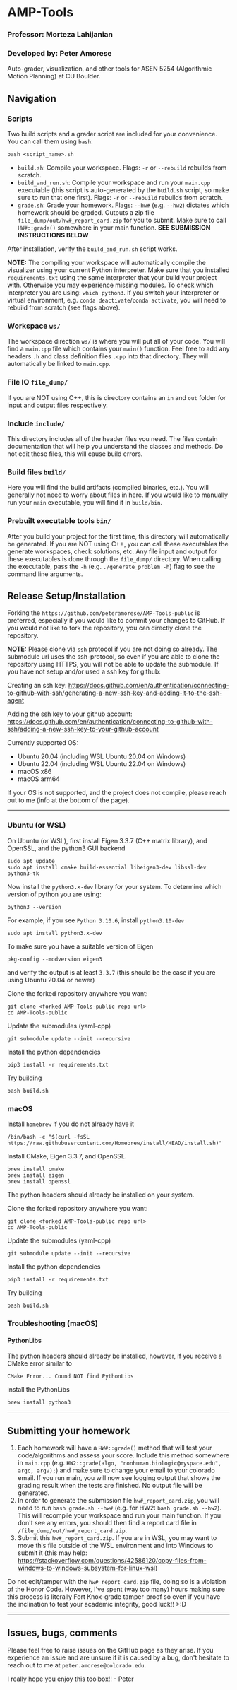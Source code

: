 # AMP-Tools
### Professor: Morteza Lahijanian
### Developed by: Peter Amorese
Auto-grader, visualization, and other tools for ASEN 5254 (Algorithmic Motion Planning) at CU Boulder.

## Navigation

### Scripts
Two build scripts and a grader script are included for your convenience. You can call them using `bash`:
```
bash <script_name>.sh
```
 - `build.sh`: Compile your workspace. Flags: `-r` or `--rebuild` rebuilds from scratch.
 - `build_and_run.sh`: Compile your workspace and run your `main.cpp` executable (this script is auto-generated by the `build.sh` script, so make sure to run that one first). Flags: `-r` or `--rebuild` rebuilds from scratch.
 - `grade.sh`: Grade your homework. Flags: `--hw#` (e.g. `--hw2`) dictates which homework should be graded. Outputs a zip file `file_dump/out/hw#_report_card.zip` for you to submit. Make sure to call `HW#::grade()` somewhere in your main function. **SEE SUBMISSION INSTRUCTIONS BELOW**

After installation, verify the `build_and_run.sh` script works.

**NOTE:** The compiling your workspace will automatically compile the visualizer using your current Python interpreter. Make sure that you installed `requirements.txt` using the same interpreter that your build your project with. Otherwise you may experience missing modules. To check which interpreter you are using: `which python3`. If you switch your interpreter or virtual environment, e.g. `conda deactivate`/`conda activate`, you will need to rebuild from scratch (see flags above).

### Workspace `ws/`
The workspace direction `ws/` is where you will put all of your code. You will find a `main.cpp` file which contains your `main()` function. Feel free to add any headers `.h` and class definition files `.cpp` into that directory. They will automatically be linked to `main.cpp`.

### File IO `file_dump/`
If you are NOT using C++, this is directory contains an `in` and `out` folder for input and output files respectively.

### Include `include/`
This directory includes all of the header files you need. The files contain documentation that will help you understand the classes and methods. Do not edit these files, this will cause build errors.

### Build files `build/`
Here you will find the build artifacts (compiled binaries, etc.). You will generally not need to worry about files in here. If you would like to manually run your `main` executable, you will find it in `build/bin`. 

### Prebuilt executable tools `bin/`
After you build your project for the first time, this directory will automatically be generated. If you are NOT using C++, you can call these executables the generate workspaces, check solutions, etc. Any file input and output for these executables is done through the `file_dump/` directory. When calling the executable, pass the `-h` (e.g. `./generate_problem -h`) flag to see the command line arguments. 

## Release Setup/Installation
Forking the `https://github.com/peteramorese/AMP-Tools-public` is preferred, especially if you would like to commit your changes to GitHub. If you would not like to fork the repository, you can directly clone the repository.

**NOTE:** Please clone via `ssh` protocol if you are not doing so already. The submodule url uses the ssh-protocol, so even if you are able to clone the repository using HTTPS, you will not be able to update the submodule. If you have not setup and/or used a ssh key for github:

Creating an ssh key: https://docs.github.com/en/authentication/connecting-to-github-with-ssh/generating-a-new-ssh-key-and-adding-it-to-the-ssh-agent

Adding the ssh key to your github account: https://docs.github.com/en/authentication/connecting-to-github-with-ssh/adding-a-new-ssh-key-to-your-github-account



Currently supported OS:
 - Ubuntu 20.04 (including WSL Ubuntu 20.04 on Windows)
 - Ubuntu 22.04 (including WSL Ubuntu 22.04 on Windows)
 - macOS x86
 - macOS arm64 

If your OS is not supported, and the project does not compile, please reach out to me (info at the bottom of the page).

---
### Ubuntu (or WSL)
On Ubuntu (or WSL), first install Eigen 3.3.7 (C++ matrix library), and OpenSSL, and the python3 GUI backend

```
sudo apt update
sudo apt install cmake build-essential libeigen3-dev libssl-dev python3-tk
```

Now install the `python3.x-dev` library for your system. To determine which version of python you are using:
```
python3 --version
```
For example, if you see `Python 3.10.6`, install `python3.10-dev`
```
sudo apt install python3.x-dev
```

To make sure you have a suitable version of Eigen
```
pkg-config --modversion eigen3
```
and verify the output is at least `3.3.7` (this should be the case if you are using Ubuntu 20.04 or newer)

Clone the forked repository anywhere you want:
```
git clone <forked AMP-Tools-public repo url>
cd AMP-Tools-public
```

Update the submodules (yaml-cpp)
```
git submodule update --init --recursive
```

Install the python dependencies
```
pip3 install -r requirements.txt 
```

Try building
```
bash build.sh
```

### macOS
Install `homebrew` if you do not already have it
```
/bin/bash -c "$(curl -fsSL https://raw.githubusercontent.com/Homebrew/install/HEAD/install.sh)"
```

Install CMake, Eigen 3.3.7, and OpenSSL. 
```
brew install cmake
brew install eigen
brew install openssl
```
The python headers should already be installed on your system.

Clone the forked repository anywhere you want:
```
git clone <forked AMP-Tools-public repo url>
cd AMP-Tools-public
```

Update the submodules (yaml-cpp)
```
git submodule update --init --recursive
```

Install the python dependencies
```
pip3 install -r requirements.txt 
```

Try building
```
bash build.sh
```

### Troubleshooting (macOS)
#### PythonLibs
The python headers should already be installed, however, if you receive a CMake error similar to
```
CMake Error... Cound NOT find PythonLibs
```
install the PythonLibs
```
brew install python3
```

---
## Submitting your homework
1) Each homework will have a `HW#::grade()` method that will test your code/algorithms and assess your score. Include this method somewhere in `main.cpp` (e.g. `HW2::grade(algo, "nonhuman.biologic@myspace.edu", argc, argv);`) and make sure to change your email to your colorado email. If you run main, you will now see logging output that shows the grading result when the tests are finished. No output file will be generated.
2) In order to generate the submission file `hw#_report_card.zip`, you will need to run `bash grade.sh --hw#` (e.g. for HW2: `bash grade.sh --hw2`). This will recompile your workspace and run your main function. If you don't see any errors, you should then find a report card file in `/file_dump/out/hw#_report_card.zip`.
3) Submit this `hw#_report_card.zip`. If you are in WSL, you may want to move this file outside of the WSL environment and into Windows to submit it (this may help: https://stackoverflow.com/questions/42586120/copy-files-from-windows-to-windows-subsystem-for-linux-wsl)

Do not edit/tamper with the `hw#_report_card.zip` file, doing so is a violation of the Honor Code. However, I've spent (way too many) hours making sure this process is literally Fort Knox-grade tamper-proof so even if you have the inclination to test your academic integrity, good luck!! >:D


---
## Issues, bugs, comments
Please feel free to raise issues on the GitHub page as they arise. If you experience an issue and are unsure if it is caused by a bug, don't hesitate to reach out to me at `peter.amorese@colorado.edu`.

I really hope you enjoy this toolbox!! - Peter
